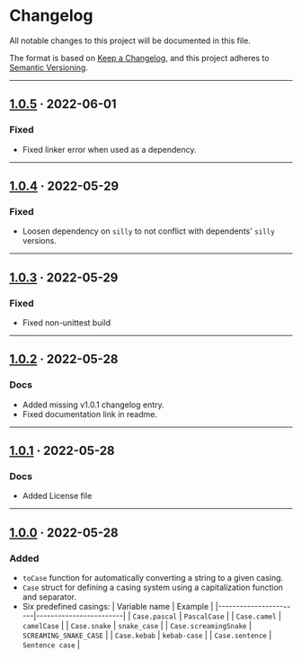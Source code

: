 # Changelog
All notable changes to this project will be documented in this file.

The format is based on [Keep a Changelog], and this project adheres to
[Semantic Versioning].

---

<!-- ## Unreleased -->

## [1.0.5] · 2022-06-01
### Fixed
- Fixed linker error when used as a dependency.

---

## [1.0.4] · 2022-05-29
### Fixed
- Loosen dependency on `silly` to not conflict with dependents'
  `silly` versions.

---

## [1.0.3] · 2022-05-29
### Fixed
- Fixed non-unittest build

---

## [1.0.2] · 2022-05-28
### Docs
- Added missing v1.0.1 changelog entry.
- Fixed documentation link in readme.

---

## [1.0.1] · 2022-05-28
### Docs
- Added License file

---

## [1.0.0] · 2022-05-28
### Added
- `toCase` function for automatically converting a string to a given casing.
- `Case` struct for defining a casing system using a capitalization
  function and separator.
- Six predefined casings:
    | Variable name         | Example                |
    |-----------------------|------------------------|
    | `Case.pascal`         | `PascalCase`           |
    | `Case.camel`          | `camelCase`            |
    | `Case.snake`          | `snake_case`           |
    | `Case.screamingSnake` | `SCREAMING_SNAKE_CASE` |
    | `Case.kebab`          | `kebab-case`           |
    | `Case.sentence`       | `Sentence case`        |



[Keep a Changelog]: https://keepachangelog.com/en/1.0.0/
[Semantic Versioning]: https://semver.org/spec/v2.0.0.html
[1.0.0]: https://gitlab.com/andrej88/in-any-case/-/tree/v1.0.0
[1.0.1]: https://gitlab.com/andrej88/in-any-case/-/tree/v1.0.1
[1.0.2]: https://gitlab.com/andrej88/in-any-case/-/tree/v1.0.2
[1.0.3]: https://gitlab.com/andrej88/in-any-case/-/tree/v1.0.3
[1.0.4]: https://gitlab.com/andrej88/in-any-case/-/tree/v1.0.4
[1.0.5]: https://gitlab.com/andrej88/in-any-case/-/tree/v1.0.5
